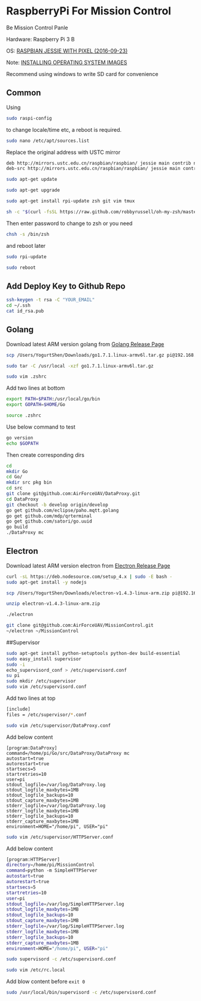 # RaspberryPi For Mission Control
Be Mission Control Panle

Hardware: Raspberry Pi 3 B

OS: [RASPBIAN JESSIE WITH PIXEL
 (2016-09-23)](https://www.raspberrypi.org/downloads/raspbian/)

Note: [INSTALLING OPERATING SYSTEM IMAGES](https://www.raspberrypi.org/documentation/installation/installing-images/README.md)

Recommend using windows to write SD card for convenience

## Common

Using

```bash
sudo raspi-config
```

to change locale/time etc, a reboot is required.

```bash
sudo nano /etc/apt/sources.list
```

Replace the original address with USTC mirror

```bash
deb http://mirrors.ustc.edu.cn/raspbian/raspbian/ jessie main contrib non-free rpi
deb-src http://mirrors.ustc.edu.cn/raspbian/raspbian/ jessie main contrib non-free rpi
```

```bash
sudo apt-get update
```

```bash
sudo apt-get upgrade
```

```bash
sudo apt-get install rpi-update zsh git vim tmux
```

```bash
sh -c "$(curl -fsSL https://raw.github.com/robbyrussell/oh-my-zsh/master/tools/install.sh)"
```

Then enter password to change to zsh or you need

```bash
chsh -s /bin/zsh
``` 

and reboot later

```bash
sudo rpi-update
```

```bash
sudo reboot
```

## Add Deploy Key to Github Repo

```bash
ssh-keygen -t rsa -C "YOUR_EMAIL"
cd ~/.ssh 
cat id_rsa.pub
```

## Golang
Download latest ARM version golang from 
[Golang Release Page](https://golang.org/dl/)

```bash
scp /Users/YogurtShen/Downloads/go1.7.1.linux-armv6l.tar.gz pi@192.168.1.22:~

sudo tar -C /usr/local -xzf go1.7.1.linux-armv6l.tar.gz

sudo vim .zshrc
```

Add two lines at bottom

```bash
export PATH=$PATH:/usr/local/go/bin
export GOPATH=$HOME/Go
```

```bash
source .zshrc
```

Use below command to test

```bash
go version
echo $GOPATH
```

Then create corresponding dirs

```bash
cd
mkdir Go
cd Go/
mkdir src pkg bin
cd src
git clone git@github.com:AirForceUAV/DataProxy.git
cd DataProxy
git checkout -b develop origin/develop
go get github.com/eclipse/paho.mqtt.golang
go get github.com/mdp/qrterminal
go get github.com/satori/go.uuid
go build
./DataProxy mc
```

## Electron
Download latest ARM version electron from 
[Electron Release Page](https://github.com/electron/electron/releases)

```bash
curl -sL https://deb.nodesource.com/setup_4.x | sudo -E bash -
sudo apt-get install -y nodejs
```

```bash
scp /Users/YogurtShen/Downloads/electron-v1.4.3-linux-arm.zip pi@192.168.1.22:~

unzip electron-v1.4.3-linux-arm.zip

./electron
```

```bash
git clone git@github.com:AirForceUAV/MissionControl.git
~/electron ~/MissionControl
```

##Supervisor

```bash
sudo apt-get install python-setuptools python-dev build-essential
sudo easy_install supervisor
sudo -i
echo_supervisord_conf > /etc/supervisord.conf
su pi
sudo mkdir /etc/supervisor
sudo vim /etc/supervisord.conf
```

Add two lines at top

```bash
[include]
files = /etc/supervisor/*.conf
```

```bash
sudo vim /etc/supervisor/DataProxy.conf
```

Add below content

```
[program:DataProxy]
command=/home/pi/Go/src/DataProxy/DataProxy mc
autostart=true
autorestart=true
startsecs=5
startretries=10
user=pi
stdout_logfile=/var/log/DataProxy.log
stdout_logfile_maxbytes=1MB
stdout_logfile_backups=10
stdout_capture_maxbytes=1MB
stderr_logfile=/var/log/DataProxy.log
stderr_logfile_maxbytes=1MB
stderr_logfile_backups=10
stderr_capture_maxbytes=1MB
environment=HOME="/home/pi", USER="pi"
```

```bash
sudo vim /etc/supervisor/HTTPServer.conf
```

Add below content 

```bash
[program:HTTPServer]
directory=/home/pi/MissionControl
command=python -m SimpleHTTPServer
autostart=true
autorestart=true
startsecs=5
startretries=10
user=pi
stdout_logfile=/var/log/SimpleHTTPServer.log
stdout_logfile_maxbytes=1MB
stdout_logfile_backups=10
stdout_capture_maxbytes=1MB
stderr_logfile=/var/log/SimpleHTTPServer.log
stderr_logfile_maxbytes=1MB
stderr_logfile_backups=10
stderr_capture_maxbytes=1MB
environment=HOME="/home/pi", USER="pi"
```

```bash
sudo supervisord -c /etc/supervisord.conf
```

```bash
sudo vim /etc/rc.local
```

Add blow content before `exit 0`

```bash
sudo /usr/local/bin/supervisord -c /etc/supervisord.conf
```